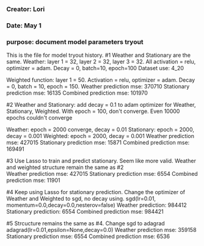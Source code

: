 ### Creator: Lori
### Date: May 1
### purpose: document model parameters tryout
This is the file for model tryout history.
#1 
Weather and Stationary are the same. 
Weather: layer 1 = 32, layer 2 = 32, layer 3 = 32. All activation = relu, optimizer = adam. Decay = 0, batch=10, epoch=100
Dataset use: 4_20

Weighted function: layer 1 = 50. Activation = relu, optimizer = adam. Decay = 0, batch = 10, epoch = 150.
Weather prediction mse: 370710
Stationary prediction mse: 16135
Combined prediction mse: 101970

#2
Weather and Stationary: add decay = 0.1 to adam optimizer for Weather, Stationary, Weighted.
With epoch = 100, don't converge. Even 10000 epochs couldn't converge

Weather: epoch = 2000 converge, decay = 0.01
Stationary: epoch = 2000, decay = 0.001
Weighted: epoch = 2000, decay = 0.001
Weather prediction mse: 427015
Stationary prediction mse: 15871
Combined prediction mse: 169491 

#3
Use Lasso to train and predict stationary. Seem like more valid.
Weather and weighted structure remain the same as #2   
Weather prediction mse: 427015
Stationary prediction mse: 6554
Combined prediction mse: 11901

#4
Keep using Lasso for stationary prediction. Change the optimizer of Weather and Weighted to sgd, no decay using.
sgd(lr=0.01, momentum=0.0,decay=0.0,nesterov=false)
Weather prediction: 984412
Stationary prediction: 6554
Combined prediction mse: 984421

#5
Strcucture remains the same as #4. Change sgd to adagrad
adagrad(lr=0.01,epsilon=None,decay=0.0)
Weather prediction mse: 359158
Stationary prediction mse: 6554
Combined prediction mse: 6536
